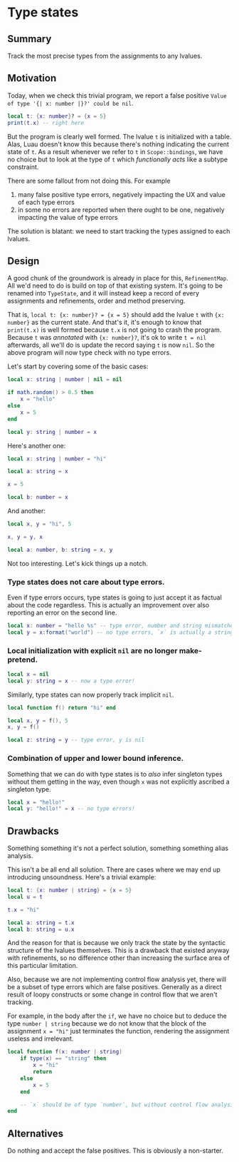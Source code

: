 # Type states

## Summary

Track the most precise types from the assignments to any lvalues.

## Motivation

Today, when we check this trivial program, we report a false positive `Value of type '{| x: number |}?' could be nil`.

```lua
local t: {x: number}? = {x = 5}
print(t.x) -- right here
```

But the program is clearly well formed. The lvalue `t` is initialized with a table. Alas, Luau doesn't know this because there's nothing indicating the current state of `t`. As a result whenever we refer to `t` in `Scope::bindings`, we have no choice but to look at the type of `t` which _functionally acts_ like a subtype constraint.

There are some fallout from not doing this. For example

1. many false positive type errors, negatively impacting the UX and value of each type errors
2. in some no errors are reported when there ought to be one, negatively impacting the value of type errors

The solution is blatant: we need to start tracking the types assigned to each lvalues.

## Design

A good chunk of the groundwork is already in place for this, `RefinementMap`. All we'd need to do is build on top of that existing system. It's going to be renamed into `TypeState`, and it will instead keep a record of every assignments and refinements, order and method preserving.

That is, `local t: {x: number}? = {x = 5}` should add the lvalue `t` with `{x: number}` as the current state. And that's it, it's enough to know that `print(t.x)` is well formed because `t.x` is not going to crash the program. Because `t` was _annotated_ with `{x: number}?`, it's ok to write `t = nil` afterwards, all we'll do is update the record saying `t` is now `nil`. So the above program will now type check with no type errors.

Let's start by covering some of the basic cases:

```lua
local x: string | number | nil = nil

if math.random() > 0.5 then
    x = "hello"
else
    x = 5
end

local y: string | number = x
```

Here's another one:

```lua
local x: string | number = "hi"

local a: string = x

x = 5

local b: number = x
```

And another:

```lua
local x, y = "hi", 5

x, y = y, x

local a: number, b: string = x, y
```

Not too interesting. Let's kick things up a notch.

### Type states does not care about type errors.

Even if type errors occurs, type states is going to just accept it as factual about the code regardless. This is actually an improvement over also reporting an error on the second line.

```lua
local x: number = "hello %s" -- type error, number and string mismatches
local y = x:format("world") -- no type errors, `x` is actually a string!
```

### Local initialization with explicit `nil` are no longer make-pretend.

```lua
local x = nil
local y: string = x -- now a type error!
```

Similarly, type states can now properly track implicit `nil`.

```lua
local function f() return "hi" end

local x, y = f(), 5
x, y = f()

local z: string = y -- type error, y is nil
```

### Combination of upper and lower bound inference.

Something that we can do with type states is to _also_ infer singleton types without them getting in the way, even though `x` was not explicitly ascribed a singleton type.

```lua
local x = "hello!"
local y: "hello!" = x -- no type errors!
```

## Drawbacks

Something something it's not a perfect solution, something something alias analysis.

This isn't a be all end all solution. There are cases where we may end up introducing unsoundness. Here's a trivial example:

```lua
local t: {x: number | string} = {x = 5}
local u = t

t.x = "hi"

local a: string = t.x
local b: string = u.x
```

And the reason for that is because we only track the state by the syntactic structure of the lvalues themselves. This is a drawback that existed anyway with refinements, so no difference other than increasing the surface area of this particular limitation.

Also, because we are not implementing control flow analysis yet, there will be a subset of type errors which are false positives. Generally as a direct result of loopy constructs or some change in control flow that we aren't tracking.

For example, in the body after the `if`, we have no choice but to deduce the type `number | string` because we do not know that the block of the assignment `x = "hi"` just terminates the function, rendering the assignment useless and irrelevant.

```lua
local function f(x: number | string)
    if type(x) == "string" then
        x = "hi"
        return
    else
        x = 5
    end

    -- `x` should be of type `number`, but without control flow analysis, it will be of type `number | string`
end
```

## Alternatives

Do nothing and accept the false positives. This is obviously a non-starter.
